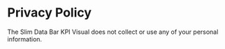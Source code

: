 # Privacy Policy
The Slim Data Bar KPI Visual does not collect or use any of your personal information. 